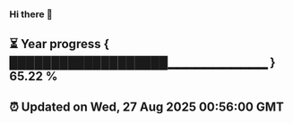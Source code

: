 ### Hi there 👋
⏳ Year progress { ███████████████████▁▁▁▁▁▁▁▁▁▁▁ } 65.22 %
---
⏰ Updated on Wed, 27 Aug 2025 00:56:00 GMT
---
